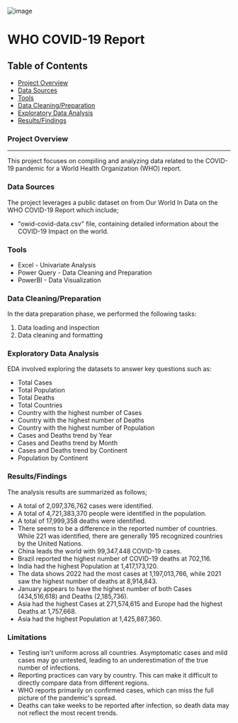 ![image](https://github.com/adesolabolu/WHO-COVID-19-Report/assets/67526034/cff0110f-c797-47df-9497-4e99778f5f2f)
# WHO COVID-19 Report

## Table of Contents
- [Project Overview](#project-overview)
- [Data Sources](#data-sources)
- [Tools](#tools)
- [Data Cleaning/Preparation](#data-cleaningpreparation)
- [Exploratory Data Analysis](#exploratory-data-analysis)
- [Results/Findings](#resultsfindings)

### Project Overview

---

This project focuses on compiling and analyzing data related to the COVID-19 pandemic for a World Health Organization (WHO) report.

### Data Sources

The project leverages a public dataset on from Our World In Data on the WHO COVID-19 Report which include;
- "owid-covid-data.csv" file, containing detailed information about the COVID-19 Impact on the world.

### Tools
- Excel - Univariate Analysis
- Power Query - Data Cleaning and Preparation
- PowerBI - Data Visualization
 
### Data Cleaning/Preparation

In the data preparation phase, we performed the following tasks:
1. Data loading and inspection
2. Data cleaning and formatting

### Exploratory Data Analysis

EDA involved exploring the datasets to answer key questions such as:

- Total Cases
- Total Population
- Total Deaths
- Total Countries
- Country with the highest number of Cases
- Country with the highest number of Deaths
- Country with the highest number of Population  
- Cases and Deaths trend by Year
- Cases and Deaths trend by Month
- Cases and Deaths trend by Continent
- Population by Continent

### Results/Findings
The analysis results are summarized as follows;
- A total of 2,097,376,762 cases were identified.
- A total of 4,721,383,370 people were identified in the population.
- A total of 17,999,358 deaths were identified.
- There seems to be a difference in the reported number of countries. While 221 was identified, there are generally 195 recognized countries by the United Nations.
- China leads the world with 99,347,448 COVID-19 cases.
- Brazil reported the highest number of COVID-19 deaths at 702,116.
- India had the highest Population at 1,417,173,120.
- The data shows 2022 had the most cases at 1,197,013,766, while 2021 saw the highest number of deaths at 8,914,843.
- January appears to have the highest number of both Cases (434,516,618) and Deaths (2,185,736).
- Asia had the highest Cases at 271,574,615 and Europe had the highest Deaths at 1,757,668.
- Asia had the highest Population at 1,425,887,360.


### Limitations
- Testing isn't uniform across all countries. Asymptomatic cases and mild cases may go untested, leading to an underestimation of the true number of infections.
- Reporting practices can vary by country. This can make it difficult to directly compare data from different regions.
- WHO reports primarily on confirmed cases, which can miss the full picture of the pandemic's spread.
- Deaths can take weeks to be reported after infection, so death data may not reflect the most recent trends. 
